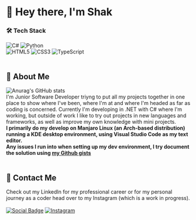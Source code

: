 # 🚀 Hey there, I'm Shak
### 🛠️ Tech Stack
![C#](https://img.shields.io/badge/c%23-%23239120.svg?style=for-the-badge&logo=c-sharp&logoColor=white)
![Python](https://img.shields.io/badge/python-3670A0?style=for-the-badge&logo=python&logoColor=ffdd54)
<br>
![HTML5](https://img.shields.io/badge/html5-%23E34F26.svg?style=for-the-badge&logo=html5&logoColor=white)
![CSS3](https://img.shields.io/badge/css3-%231572B6.svg?style=for-the-badge&logo=css3&logoColor=white)
![TypeScript](https://shields.io/badge/TypeScript-3178C6?logo=TypeScript&logoColor=FFF&style=flat-square)
<br><br>

## 🦦 About Me
![Anurag's GitHub stats](https://github-readme-stats.vercel.app/api?username=mechakdotdev&count_private=true&show_icons=true&theme=onedark)
<br>
I'm Junior Software Developer triyng to put all my projects together in one place to show where I've been, where I'm at and where I'm headed as far as coding is concerned. Currently I'm developing in .NET with C# where I'm working, but outside of work I like to try out projects in new languages and frameworks, as well as improve my own knowledge with mini projects.
<br>
**I primarily do my develop on Manjaro Linux (an Arch-based distribution) running a KDE desktop environment, using Visual Studio Code as my text editor.
<br>Any issues I run into when setting up my dev environment, I try document the solution using [my Github gists](https://gist.github.com/mechakdotdev)**
<br><br>

## 📧 Contact Me
Check out my LinkedIn for my professional career or for my personal journey as a coder head over to my Instagram (which is a work in progress). <br><br>
[![Social Badge](https://img.shields.io/badge/LinkedIn-0077B5?style=for-the-badge&logo=linkedin&logoColor=white)](https://www.linkedin.com/in/mechak-holondo/) 
[![Instagram](https://img.shields.io/badge/shakdotdev-%23E4405F.svg?style=for-the-badge&logo=Instagram&logoColor=white)](https://www.instagram.com/chakdotdev/) <br>
